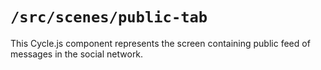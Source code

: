 # `/src/scenes/public-tab`

This Cycle.js component represents the screen containing public feed of messages in the social network.
